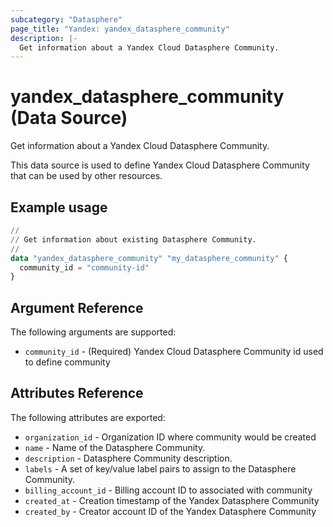 ```yaml
---
subcategory: "Datasphere"
page_title: "Yandex: yandex_datasphere_community"
description: |-
  Get information about a Yandex Cloud Datasphere Community.
---
```


# yandex_datasphere_community (Data Source)

Get information about a Yandex Cloud Datasphere Community.

This data source is used to define Yandex Cloud Datasphere Community that can be used by other resources.

## Example usage

```terraform
//
// Get information about existing Datasphere Community.
//
data "yandex_datasphere_community" "my_datasphere_community" {
  community_id = "community-id"
}
```

## Argument Reference

The following arguments are supported:

* `community_id` - (Required) Yandex Cloud Datasphere Community id used to define community

## Attributes Reference

The following attributes are exported:

* `organization_id` - Organization ID where community would be created
* `name` - Name of the Datasphere Community.
* `description` - Datasphere Community description.
* `labels` - A set of key/value label pairs to assign to the Datasphere Community.
* `billing_account_id` - Billing account ID to associated with community
* `created_at` - Creation timestamp of the Yandex Datasphere Community
* `created_by` - Creator account ID of the Yandex Datasphere Community
